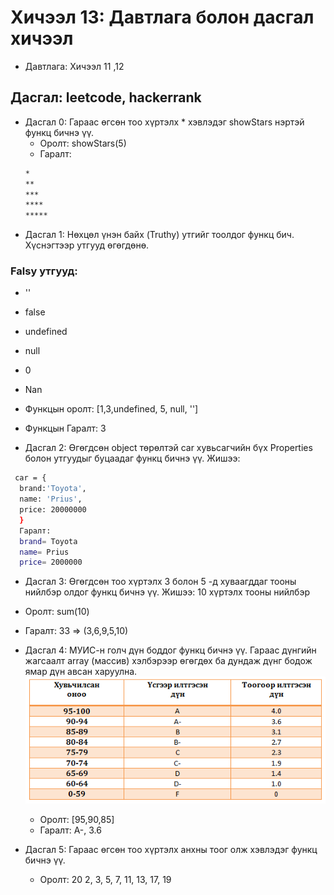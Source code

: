 # Хичээл 13: Давтлага болон дасгал хичээл

- Давтлага: Хичээл 11 ,12

## Дасгал: leetcode, hackerrank

- Дасгал 0: Гараас өгсөн тоо хүртэлх \* хэвлэдэг showStars нэртэй функц бичнэ үү.
  - Оролт: showStars(5)
  - Гаралт:
  ```sh
  *
  **
  ***
  ****
  *****
  ```
- Дасгал 1: Нөхцөл үнэн байх (Truthy) утгийг тоолдог функц бич. Хүснэгтээр утгууд өгөгдөнө.

### Falsy утгууд:

- ''
- false
- undefined
- null
- 0
- Nan
- Функцын оролт: [1,3,undefined, 5, null, '']
- Функцын Гаралт: 3

- Дасгал 2: Өгөгдсөн object төрөлтэй car хувьсагчийн бүх Properties болон утгуудыг буцаадаг функц бичнэ үү. Жишээ:

```sh
 car = {
  brand:'Toyota',
  name: 'Prius',
  price: 20000000
  }
  Гаралт:
  brand= Toyota
  name= Prius
  price= 2000000
```

- Дасгал 3: Өгөгдсөн тоо хүртэлх 3 болон 5 -д хуваагддаг тооны нийлбэр олдог функц бичнэ үү. Жишээ: 10 хүртэлх тооны нийлбэр

- Оролт: sum(10)
- Гаралт: 33 => (3,6,9,5,10)

- Дасгал 4: МУИС-н голч дүн боддог функц бичнэ үү.
  Гараас дүнгийн жагсаалт array (массив) хэлбэрээр өгөгдөх ба дундаж дүнг бодож ямар дүн авсан харуулна.
  ![Alt text](image-3.png)
  - Оролт: [95,90,85]
  - Гаралт: A-, 3.6
- Дасгал 5: Гараас өгсөн тоо хүртэлх анхны тоог олж хэвлэдэг функц бичнэ үү.
  - Оролт: 20
    2, 3, 5, 7, 11, 13, 17, 19
